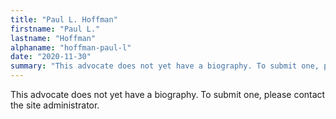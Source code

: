 ```yaml
---
title: "Paul L. Hoffman"
firstname: "Paul L."
lastname: "Hoffman"
alphaname: "hoffman-paul-l"
date: "2020-11-30"
summary: "This advocate does not yet have a biography. To submit one, please contact the site administrator."
---
```

This advocate does not yet have a biography. To submit one, please contact the site administrator.

